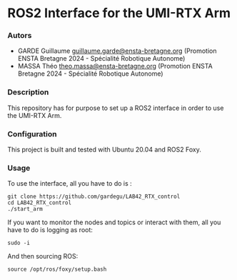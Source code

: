 # ROS2 Interface for the UMI-RTX Arm

### Autors
* GARDE Guillaume guillaume.garde@ensta-bretagne.org (Promotion ENSTA Bretagne 2024 - Spécialité Robotique Autonome)
* MASSA Théo theo.massa@ensta-bretagne.org (Promotion ENSTA Bretagne 2024 - Spécialité Robotique Autonome)

### Description
This repository has for purpose to set up a ROS2 interface in order to use the UMI-RTX Arm.

### Configuration
This project is built and tested with Ubuntu 20.04 and ROS2 Foxy.

### Usage
To use the interface, all you have to do is :

    git clone https://github.com/gardegu/LAB42_RTX_control
    cd LAB42_RTX_control
    ./start_arm

If you want to monitor the nodes and topics or interact with them, all you have to do is logging as root:

    sudo -i

And then sourcing ROS:

    source /opt/ros/foxy/setup.bash

